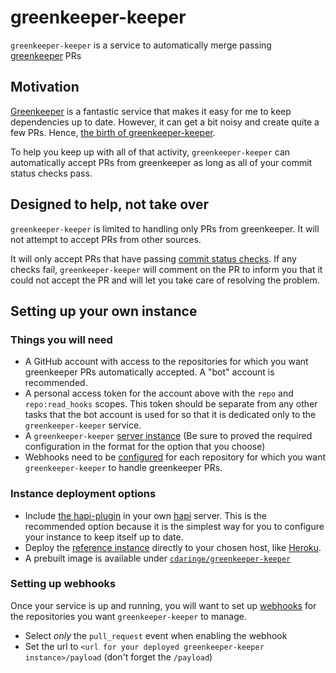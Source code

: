 # greenkeeper-keeper

`greenkeeper-keeper` is a service to automatically merge passing [greenkeeper](https://greenkeeper.io) PRs

## Motivation

[Greenkeeper](https://greenkeeper.io) is a fantastic service that makes it easy for me to keep dependencies up to date. However, it can get a bit noisy and create quite a few PRs. Hence, [the birth of greenkeeper-keeper](https://medium.com/@kurtiskemple/keeping-up-with-greenkeeper-io-a8d6c1703e4a).

To help you keep up with all of that activity, `greenkeeper-keeper` can automatically accept PRs from greenkeeper as long as all of your commit status checks pass.

## Designed to help, not take over

`greenkeeper-keeper` is limited to handling only PRs from greenkeeper. It will not attempt to accept PRs from other sources.

It will only accept PRs that have passing [commit status checks](https://help.github.com/articles/about-required-status-checks/). If any checks fail, `greenkeeper-keeper` will comment on the PR to inform you that it could not accept the PR and will let you take care of resolving the problem.

## Setting up your own instance

### Things you will need

* A GitHub account with access to the repositories for which you want greenkeeper PRs automatically accepted. A "bot" account is recommended.
* A personal access token for the account above with the `repo` and `repo:read_hooks` scopes. This token should be separate from any other tasks that the bot account is used for so that it is dedicated only to the `greenkeeper-keeper` service.
* A `greenkeeper-keeper` [server instance](#instance-deployment-options) (Be sure to proved the required configuration in the format for the option that you choose)
* Webhooks need to be [configured](#setting-up-webhooks) for each repository for which you want `greenkeeper-keeper` to handle greenkeeper PRs.

### Instance deployment options

* Include [the hapi-plugin](https://github.com/greenkeeper-keeper/hapi-greenkeeper-keeper) in your own [hapi](https://hapijs.com) server. This is the recommended option because it is the simplest way for you to configure your instance to keep itself up to date.
* Deploy the [reference instance](https://github.com/kkemple/greenkeeper-keeper) directly to your chosen host, like [Heroku](https://heroku.com/deploy).
* A prebuilt image is available under [`cdaringe/greenkeeper-keeper`](https://hub.docker.com/r/cdaringe/greenkeeper-keeper)

### Setting up webhooks

Once your service is up and running, you will want to set up [webhooks](https://developer.github.com/webhooks) for the repositories you want `greenkeeper-keeper` to manage.

* Select _only_ the `pull_request` event when enabling the webhook
* Set the url to `<url for your deployed greenkeeper-keeper instance>/payload` (don't forget the `/payload`)
